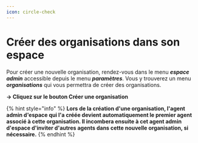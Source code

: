 ```yaml
---
icon: circle-check
---
```


# Créer des organisations dans son espace

Pour créer une nouvelle organisation, rendez-vous dans le menu _**espace admin**_ accessible depuis le menu _**paramètres**_. Vous y trouverez un menu _**organisations**_ qui vous permettra de créer des organisations.

**→ Cliquez sur le bouton Créer une organisation**

{% hint style="info" %}
**Lors de la création d'une organisation, l'agent admin d'espace qui l'a créée devient automatiquement le premier agent associé à cette organisation. Il incombera ensuite à cet agent admin d'espace d'inviter d'autres agents dans cette nouvelle organisation, si nécessaire.**
{% endhint %}
